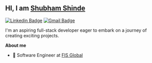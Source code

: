 ## HI, I am [Shubham Shinde](https://shinde.nl/)

 [![Linkedin Badge](https://img.shields.io/badge/-shubham-shinde-173772170-blue?style=flat-square&logo=Linkedin&logoColor=white&link=https://www.linkedin.com/in/shubham-shinde-173772170/)]((https://www.linkedin.com/in/shubham-shinde-173772170/))
[![Gmail Badge](https://img.shields.io/badge/-shubhamiiitdwd@gmail.com-c14438?style=flat-square&logo=Gmail&logoColor=white&link=mailto:shubhamiiitdwd@gmail.com)](mailto:shubhamiiitdwd@gmail.com)

I'm an aspiring full-stack developer eager to embark on a journey of creating exciting projects.

**About me**

- 💼 Software Engineer at [FIS Global](https://www.fisglobal.com/en)
